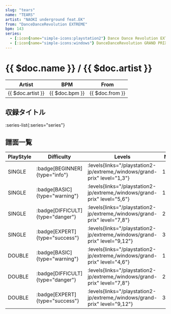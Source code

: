 ```yaml
---
slug: "tears"
name: "TEARS"
artist: "NAOKI underground feat.EK"
from: "DanceDanceRevolution EXTREME"
bpm: 143
series:
  - [:icon{name="simple-icons:playstation2"} Dance Dance Revolution EXTREME :icon{name="flag:jp-4x3"}](/playstation2-jp/extreme)
  - [:icon{name="simple-icons:windows"} DanceDanceRevolution GRAND PRIX](/windows/grand-prix)
---
```


# {{ $doc.name }} / {{ $doc.artist }}

|Artist|BPM|From|
|------|---|----|
|{{ $doc.artist }}|{{ $doc.bpm }}|{{ $doc.from }}|

## 収録タイトル

:series-list{:series="series"}

## 譜面一覧

|PlayStyle|Difficulty|Levels|Notes|Movie|
|---------|----------|------|-----|-----|
|SINGLE| :badge[BEGINNER]{type="info"}| :levels{links="/playstation2-jp/extreme,/windows/grand-prix" level="1,3"}|129/0||
|SINGLE| :badge[BASIC]{type="warning"}| :levels{links="/playstation2-jp/extreme,/windows/grand-prix" level="5,6"}|177/9||
|SINGLE| :badge[DIFFICULT]{type="danger"}| :levels{links="/playstation2-jp/extreme,/windows/grand-prix" level="7,8"}|249/5||
|SINGLE| :badge[EXPERT]{type="success"}| :levels{links="/playstation2-jp/extreme,/windows/grand-prix" level="9,12"}|360/6||
|DOUBLE| :badge[BASIC]{type="warning"}| :levels{links="/playstation2-jp/extreme,/windows/grand-prix" level="4,6"}|175/10||
|DOUBLE| :badge[DIFFICULT]{type="danger"}| :levels{links="/playstation2-jp/extreme,/windows/grand-prix" level="7,8"}|252/5||
|DOUBLE| :badge[EXPERT]{type="success"}| :levels{links="/playstation2-jp/extreme,/windows/grand-prix" level="9,12"}|336/7||

